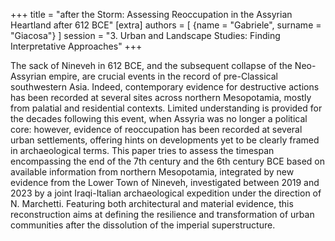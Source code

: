 +++
title = "after the Storm: Assessing Reoccupation in the Assyrian Heartland after 612 BCE"
[extra]
authors = [
    {name = "Gabriele", surname = "Giacosa"}
]
session = "3. Urban and Landscape Studies: Finding Interpretative Approaches"
+++

The sack of Nineveh in 612 BCE, and the subsequent collapse of the Neo-Assyrian empire, are crucial events in the record of pre-Classical southwestern Asia. Indeed, contemporary evidence for destructive actions has been recorded at several sites across northern Mesopotamia, mostly from palatial and residential contexts.
Limited understanding is provided for the decades following this event, when Assyria was no longer a political core: however, evidence of reoccupation has been recorded at several urban settlements, offering hints on developments yet to be clearly framed in archaeological terms.
This paper tries to assess the timespan encompassing the end of the 7th century and the 6th century BCE based on available information from northern Mesopotamia, integrated by new evidence from the Lower Town of Nineveh, investigated between 2019 and 2023 by a joint Iraqi-Italian archaeological expedition under the direction of N. Marchetti. Featuring both architectural and material evidence, this reconstruction aims at defining the resilience and transformation of urban communities after the dissolution of the imperial superstructure.
